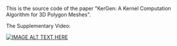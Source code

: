 This is the source code of the paper "KerGen: A Kernel Computation Algorithm for 3D Polygon Meshes".


The Supplementary Video:

[![IMAGE ALT TEXT HERE](https://img.youtube.com/vi/6dXrf7arSJY/0.jpg)](https://www.youtube.com/watch?v=6dXrf7arSJY)




